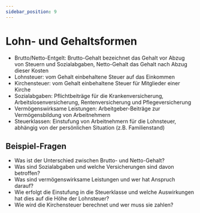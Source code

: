 ```yaml
---
sidebar_position: 9
---
```


# Lohn- und Gehaltsformen

<!--
-   Brutto/Netto-Engelt
-   Lohnsteuer, Kirchensteuer
-   Sozialabgaben: Krankenversicherung, Arbeitslosenversicherung, Rentenversicherung, Pflegeversicherung
-   Vermögenswirksame Leistungen
-   Steuerklassen -->

-   Brutto/Netto-Entgelt: Brutto-Gehalt bezeichnet das Gehalt vor Abzug von Steuern und Sozialabgaben, Netto-Gehalt das Gehalt nach Abzug dieser Kosten
-   Lohnsteuer: vom Gehalt einbehaltene Steuer auf das Einkommen
-   Kirchensteuer: vom Gehalt einbehaltene Steuer für Mitglieder einer Kirche
-   Sozialabgaben: Pflichtbeiträge für die Krankenversicherung, Arbeitslosenversicherung, Rentenversicherung und Pflegeversicherung
-   Vermögenswirksame Leistungen: Arbeitgeber-Beiträge zur Vermögensbildung von Arbeitnehmern
-   Steuerklassen: Einstufung von Arbeitnehmern für die Lohnsteuer, abhängig von der persönlichen Situation (z.B. Familienstand)

## Beispiel-Fragen

-   Was ist der Unterschied zwischen Brutto- und Netto-Gehalt?
-   Was sind Sozialabgaben und welche Versicherungen sind davon betroffen?
-   Was sind vermögenswirksame Leistungen und wer hat Anspruch darauf?
-   Wie erfolgt die Einstufung in die Steuerklasse und welche Auswirkungen hat dies auf die Höhe der Lohnsteuer?
-   Wie wird die Kirchensteuer berechnet und wer muss sie zahlen?

